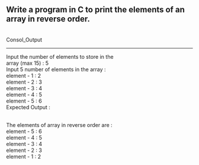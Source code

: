 ## Write a program in C to print the elements of an array in reverse order.

<br>Consol_Output</br>

---
Input the number of elements to store in the <br>array (max 15) : 5
<br>Input 5 number of elements in the array :
<br>element - 1 : 2
<br>element - 2 : 3
<br>element - 3 : 4
<br>element - 4 : 5
<br>element - 5 : 6
<br>Expected Output :

<br>The elements of array in reverse order are :
<br>element - 5 : 6
<br>element - 4 : 5
<br>element - 3 : 4
<br>element - 2 : 3
<br>element - 1 : 2